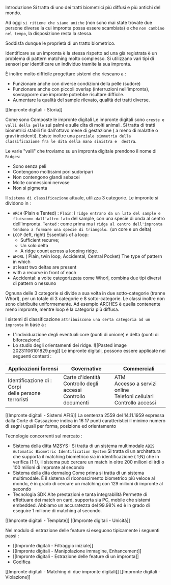 Introduzione
Si tratta di uno dei tratti biometrici più diffusi e più antichi del mondo.

Ad oggi `si ritiene che siano uniche` (non sono mai state trovate due persone diverse la cui impronta possa essere scambiata) e che `non cambino nel tempo`, la disposizione resta la stessa.

Soddisfa dunque le proprietà di un tratto biometrico.

Identificare se un impronta è la stessa rispetto ad una già registrata è un problema di pattern matching molto complesso.
Si utilizzano vari tipi di sensori per identificare un individuo tramite la sua impronta.

È inoltre molto difficile progettare sistemi che riescano a :
- Funzionare anche con diverse condizioni della pelle (sudore)
- Funzionare anche con piccoli overlap (interruzioni nell'impronta), sovrapporre due impronte potrebbe risultare difficile.
- Aumentare la qualità del sample rilevato, qualità dei tratti diverse.

[[Impronte digitali - Storia]]

Come sono Composte le impronte digitali
Le impronte digitali sono `creste e valli della pelle` sui palmi e sulle dita di molti animali.
Si tratta di tratti biometrici stabili fin dall'ottavo mese di gestazione ( a meno di malattie o gravi incidenti).
Esiste inoltre una `parziale simmetria della classificazione fra le dita della mano sinistra e  destra`.

Le varie "valli" che troviamo su un impronta digitale prendono il nome di `Ridges`:
- Sono senza peli
- Contengono moltissimi pori sudoripari
- Non contengono glandi sebacei
- Molte connessioni nervose
- Non si pigmenta

Il `sistema di classificazione` attuale, utilizza 3 categorie. Le impronte si dividono in :
- `ARCH` (Plain e Tented) :
`Plain`: i `ridge entrano da un lato del sample e fluiscono dall'altro lato` del sample, con una specie di onda al centro dell'impronta.
`Tented` : come prima ma i `ridge al centro dell'impronta tendono a formare una specie di triangolo`.  (un core e un delta)
- `LOOP` (left, right)
	Essentials of a loop:
	- Sufficient recurve;
	- Un solo delta
	- A ridge count across a looping ridge.
- `WHORL` ( Plain, twin loop, Accidental, Central Pocket)
The type of pattern in which
- at least two deltas are present
- with a recurve in front of each
- Accidental: a volte categorizzata come Whorl, combina due tipi diversi di pattern o nessuno

Ognuna delle 3 categorie si divide a sua volta in due sotto-categorie (tranne Whorl), per un totale di 3 categorie e 8 sotto-categorie.
Le classi inoltre non sono distribuite uniformemente. Ad esempio ARCHES è quella contenente meno impronte, mentre loop è la categoria più diffusa.

I sistemi di classificazione `attribuiscono una certa categoria ad un impronta` in base a :
- L'individuazione degli eventuali core (punti di unione) e delta (punti di biforcazione)
- Lo studio degli orientamenti dei ridge.
![[Pasted image 20231106101829.png]]
Le impronte digitali, possono essere applicate nei seguenti contesti :

| Applicazioni forensi                                           | Governative                                                            | Commerciali                                                                      |
| -------------------------------------------------------------- | ---------------------------------------------------------------------- | -------------------------------------------------------------------------------- |
| Identificazione di :  Corpi  <br>delle persone  <br>terroristi | Carte d'identità  <br>Controllo degli accessi  <br>Controllo documenti | ATM  <br>Accesso a servizi online  <br>Telefoni cellulari  <br>Controllo accessi |

[[Impronte digitali - Sistemi AFIS]]
La sentenza 2559 del 14.11.1959 espressa dalla Corte di Cassazione indica in 16 17 punti caratteristici il minimo numero di segni uguali per forma, posizione ed orientamento


Tecnologie concorrenti sul mercato :
- Sistema della ditta M2SYS :
Si tratta di un sistema multimodale `ABIS Automatic Biometric Identification System`
Si tratta di un architettura che supporta il matching biometrico sia in identificazione ( 1;N) che in verifica (1:1), il sistema può cercare un match in oltre 200 milioni di irdi o 100 milioni di impronte al secondo
- Sistema della dita dermalog
Come prima si tratta di un sistema multimodale.
È il sistema di riconoscimento biometrico più veloce al mondo, è in grado di cercare un matching con 129 milioni di impronte al secondo
- Tecnologia SDK
Alte prestazioni e tanta integrabilità
Permette di effettuare dei match on card, supporta sia PC, mobile che sistemi embedded.
Abbiamo un accuratezza del 99.98% ed è in grado di eseguire 1 milione di matching al secondo.

[[Impronte digitali - Template]]
[[Impronte digitali - Unicità]]

Nel modulo di estrazione delle feature si eseguono tipicamente i seguenti passi :
- [[Impronte digitali - Filtraggio iniziale]]
- [[Impronte digitali - Manipolazione immagine, Enhancement]]
- [[Impronte digitali - Estrazione delle feature di un impronta]]
- Codifica 

[[Impronte digitali - Matching di due impronte digitali]]
[[Impronte digitali - Violazione]]
